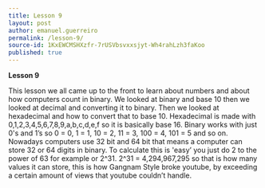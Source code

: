 ```yaml
---
title: Lesson 9
layout: post
author: emanuel.guerreiro
permalink: /lesson-9/
source-id: 1KxEWCMSHXzfr-7rUSVbsvxxsjyt-Wh4rahLzh3faKoo
published: true
---
```

**Lesson 9**

This lesson we all came up to the front to learn about numbers and about how computers count in binary. We looked at binary and base 10 then we looked at decimal and converting it to binary. Then we looked at hexadecimal and how to convert that to base 10. Hexadecimal is made with 0,1,2,3,4,5,6,7,8,9,a,b,c,d,e,f so it is basically base 16. Binary works with just 0's and 1’s so 0 = 0, 1 = 1, 10 = 2, 11 = 3, 100 = 4, 101 = 5 and so on. Nowadays computers use 32 bit and 64 bit that means a computer can store 32 or 64 digits in binary. To calculate this is 'easy’ you just do 2 to the power of 63 for example or 2^31. 2^31 = 4,294,967,295 so that is how many values it can store, this is how Gangnam Style broke youtube, by exceeding a certain amount of views that youtube couldn’t handle.

